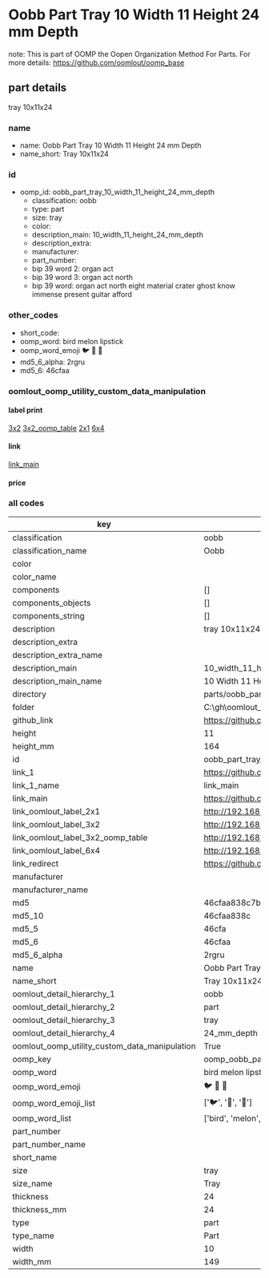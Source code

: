 # Oobb Part Tray 10 Width 11 Height 24 mm Depth  

note: This is part of OOMP the Oopen Organization Method For Parts. For more details: https://github.com/oomlout/oomp_base

##  part details
  



tray 10x11x24



### name
* name: Oobb Part Tray 10 Width 11 Height 24 mm Depth
* name_short: Tray 10x11x24 
### id
* oomp_id: oobb_part_tray_10_width_11_height_24_mm_depth
  * classification: oobb
  * type: part
  * size: tray
  * color: 
  * description_main: 10_width_11_height_24_mm_depth
  * description_extra: 
  * manufacturer: 
  * part_number: 
  * bip 39 word 2: organ act
  * bip 39 word 3: organ act north
  * bip 39 word: organ act north eight material crater ghost know immense present guitar afford

### other_codes
* short_code: 
* oomp_word: bird melon lipstick
* oomp_word_emoji :bird: :melon: :lipstick:
* md5_6_alpha: 2rgru
* md5_6: 46cfaa






### oomlout_oomp_utility_custom_data_manipulation
#### label print
[3x2](http://192.168.1.245:1112/?label=oomp%202rgru)
[3x2_oomp_table](http://192.168.1.108:1112/?label=oomp%202rgru)
[2x1](http://192.168.1.242:1112/?label=oomp%202rgru)
[6x4](http://192.168.1.55:1112/?label=oomp%202rgru)    

#### link

[link_main](https://github.com/oomlout/oomlout_oobb_version_4_generated_parts/tree/main/navigation_oomp/oobb/part/tray/10_width_11_height_24_mm_depth/part)                              

#### price







### all codes 
| key | value |  
| --- | --- |  
| classification | oobb |  
| classification_name | Oobb |  
| color |  |  
| color_name |  |  
| components | [] |  
| components_objects | [] |  
| components_string | [] |  
| description | tray 10x11x24 |  
| description_extra |  |  
| description_extra_name |  |  
| description_main | 10_width_11_height_24_mm_depth |  
| description_main_name | 10 Width 11 Height 24 mm Depth |  
| directory | parts/oobb_part_tray_10_width_11_height_24_mm_depth |  
| folder | C:\gh\oomlout_oobb_version_4_generated_parts\parts\oobb_part_tray_10_width_11_height_24_mm_depth |  
| github_link | https://github.com/oomlout/oomlout_oomp_part_src/tree/main/parts/oobb_part_tray_10_width_11_height_24_mm_depth |  
| height | 11 |  
| height_mm | 164 |  
| id | oobb_part_tray_10_width_11_height_24_mm_depth |  
| link_1 | https://github.com/oomlout/oomlout_oobb_version_4_generated_parts/tree/main/navigation_oomp/oobb/part/tray/10_width_11_height_24_mm_depth/part |  
| link_1_name | link_main |  
| link_main | https://github.com/oomlout/oomlout_oobb_version_4_generated_parts/tree/main/navigation_oomp/oobb/part/tray/10_width_11_height_24_mm_depth/part |  
| link_oomlout_label_2x1 | http://192.168.1.242:1112/?label=oomp%202rgru |  
| link_oomlout_label_3x2 | http://192.168.1.245:1112/?label=oomp%202rgru |  
| link_oomlout_label_3x2_oomp_table | http://192.168.1.108:1112/?label=oomp%202rgru |  
| link_oomlout_label_6x4 | http://192.168.1.55:1112/?label=oomp%202rgru |  
| link_redirect | https://github.com/oomlout/oomlout_oobb_version_4_generated_parts/tree/main/parts/oobb_tray_10_11_24 |  
| manufacturer |  |  
| manufacturer_name |  |  
| md5 | 46cfaa838c7bec30ca44746f2c809ce3 |  
| md5_10 | 46cfaa838c |  
| md5_5 | 46cfa |  
| md5_6 | 46cfaa |  
| md5_6_alpha | 2rgru |  
| name | Oobb Part Tray 10 Width 11 Height 24 mm Depth |  
| name_short | Tray 10x11x24  |  
| oomlout_detail_hierarchy_1 | oobb |  
| oomlout_detail_hierarchy_2 | part |  
| oomlout_detail_hierarchy_3 | tray |  
| oomlout_detail_hierarchy_4 | 24_mm_depth |  
| oomlout_oomp_utility_custom_data_manipulation | True |  
| oomp_key | oomp_oobb_part_tray_10_width_11_height_24_mm_depth |  
| oomp_word | bird melon lipstick |  
| oomp_word_emoji | :bird: :melon: :lipstick: |  
| oomp_word_emoji_list | [':bird:', ':melon:', ':lipstick:'] |  
| oomp_word_list | ['bird', 'melon', 'lipstick'] |  
| part_number |  |  
| part_number_name |  |  
| short_name |  |  
| size | tray |  
| size_name | Tray |  
| thickness | 24 |  
| thickness_mm | 24 |  
| type | part |  
| type_name | Part |  
| width | 10 |  
| width_mm | 149 |  
